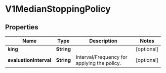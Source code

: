 
# V1MedianStoppingPolicy

## Properties
Name | Type | Description | Notes
------------ | ------------- | ------------- | -------------
**king** | **String** |  |  [optional]
**evaluationInterval** | **String** | Interval/Frequency for applying the policy. |  [optional]



